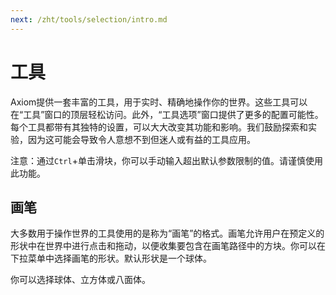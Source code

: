 ```yaml
---
next: /zht/tools/selection/intro.md
---
```


# 工具

Axiom提供一套丰富的工具，用于实时、精确地操作你的世界。这些工具可以在“工具”窗口的顶层轻松访问。此外，“工具选项”窗口提供了更多的配置可能性。每个工具都带有其独特的设置，可以大大改变其功能和影响。我们鼓励探索和实验，因为这可能会导致令人意想不到但迷人或有益的工具应用。

注意：通过`Ctrl`+单击滑块，你可以手动输入超出默认参数限制的值。请谨慎使用此功能。

## 画笔

大多数用于操作世界的工具使用的是称为“画笔”的格式。画笔允许用户在预定义的形状中在世界中进行点击和拖动，以便收集要包含在画笔路径中的方块。你可以在下拉菜单中选择画笔的形状。默认形状是一个球体。

你可以选择球体、立方体或八面体。

